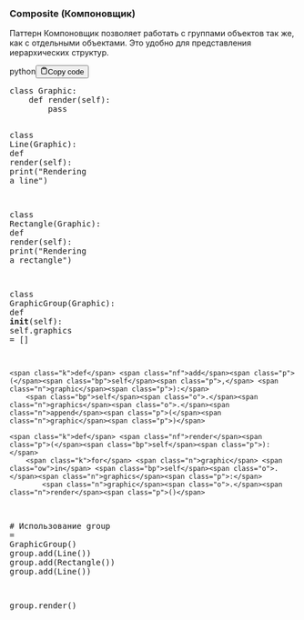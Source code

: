 <h3>Composite (Компоновщик)</h3>
<p>Паттерн Компоновщик позволяет работать с группами объектов так же, как с отдельными объектами.
Это удобно для представления иерархических структур.</p>
<div class="code-element"><div class="lang-line"><text>python</text><button class="copy-button" id="codee548806399951ee98929725f9c4a2666b" onclick="copyCode(codee548806399951ee98929725f9c4a2666, codee548806399951ee98929725f9c4a2666b)"><svg stroke="currentColor" fill="none" stroke-width="2" viewBox="0 0 24 24" stroke-linecap="round" stroke-linejoin="round" class="h-4 w-4" height="1em" width="1em" xmlns="http://www.w3.org/2000/svg"><path d="M16 4h2a2 2 0 0 1 2 2v14a2 2 0 0 1-2 2H6a2 2 0 0 1-2-2V6a2 2 0 0 1 2-2h2"></path><rect x="8" y="2" width="8" height="4" rx="1" ry="1"></rect></svg><text>Copy code</text></button></div><div class="code" id="codee548806399951ee98929725f9c4a2666"><div class="highlight"><pre><span></span><span class="k">class</span> <span class="nc">Graphic</span><span class="p">:</span>
    <span class="k">def</span> <span class="nf">render</span><span class="p">(</span><span class="bp">self</span><span class="p">):</span>
        <span class="k">pass</span>

<span class="k">class</span> <span class="nc">Line</span><span class="p">(</span><span class="n">Graphic</span><span class="p">):</span>
    <span class="k">def</span> <span class="nf">render</span><span class="p">(</span><span class="bp">self</span><span class="p">):</span>
        <span class="nb">print</span><span class="p">(</span><span class="s2">&quot;Rendering a line&quot;</span><span class="p">)</span>

<span class="k">class</span> <span class="nc">Rectangle</span><span class="p">(</span><span class="n">Graphic</span><span class="p">):</span>
    <span class="k">def</span> <span class="nf">render</span><span class="p">(</span><span class="bp">self</span><span class="p">):</span>
        <span class="nb">print</span><span class="p">(</span><span class="s2">&quot;Rendering a rectangle&quot;</span><span class="p">)</span>

<span class="k">class</span> <span class="nc">GraphicGroup</span><span class="p">(</span><span class="n">Graphic</span><span class="p">):</span>
    <span class="k">def</span> <span class="fm">__init__</span><span class="p">(</span><span class="bp">self</span><span class="p">):</span>
        <span class="bp">self</span><span class="o">.</span><span class="n">graphics</span> <span class="o">=</span> <span class="p">[]</span>

    <span class="k">def</span> <span class="nf">add</span><span class="p">(</span><span class="bp">self</span><span class="p">,</span> <span class="n">graphic</span><span class="p">):</span>
        <span class="bp">self</span><span class="o">.</span><span class="n">graphics</span><span class="o">.</span><span class="n">append</span><span class="p">(</span><span class="n">graphic</span><span class="p">)</span>

    <span class="k">def</span> <span class="nf">render</span><span class="p">(</span><span class="bp">self</span><span class="p">):</span>
        <span class="k">for</span> <span class="n">graphic</span> <span class="ow">in</span> <span class="bp">self</span><span class="o">.</span><span class="n">graphics</span><span class="p">:</span>
            <span class="n">graphic</span><span class="o">.</span><span class="n">render</span><span class="p">()</span>

<span class="c1"># Использование</span>
<span class="n">group</span> <span class="o">=</span> <span class="n">GraphicGroup</span><span class="p">()</span>
<span class="n">group</span><span class="o">.</span><span class="n">add</span><span class="p">(</span><span class="n">Line</span><span class="p">())</span>
<span class="n">group</span><span class="o">.</span><span class="n">add</span><span class="p">(</span><span class="n">Rectangle</span><span class="p">())</span>
<span class="n">group</span><span class="o">.</span><span class="n">add</span><span class="p">(</span><span class="n">Line</span><span class="p">())</span>

<span class="n">group</span><span class="o">.</span><span class="n">render</span><span class="p">()</span>
</pre></div></div></div>
